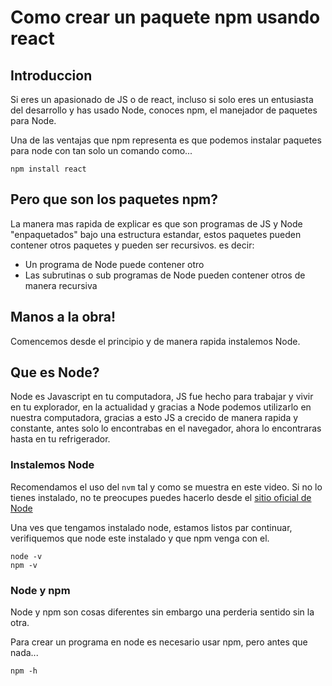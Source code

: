 # Como crear un paquete npm usando react

## Introduccion

Si eres un apasionado de JS o de react, incluso si solo eres un entusiasta del desarrollo y has usado Node, conoces npm, el manejador de paquetes para Node.

Una de las ventajas que npm representa es que podemos instalar paquetes para node con tan solo un comando como...

```shell
npm install react
```

## Pero que son los paquetes npm?

La manera mas rapida de explicar es que son programas de JS y Node "enpaquetados" bajo una estructura estandar, estos paquetes pueden contener otros paquetes y pueden ser recursivos. es decir:

- Un programa de Node puede contener otro
- Las subrutinas o sub programas de Node pueden contener otros de manera recursiva

## Manos a la obra!

Comencemos desde el principio y de manera rapida instalemos Node.

## Que es Node?

Node es Javascript en tu computadora, JS fue hecho para trabajar y vivir en tu explorador, en la actualidad y gracias a Node podemos utilizarlo en nuestra computadora, gracias a esto JS a crecido de manera rapida y constante, antes solo lo encontrabas en el navegador, ahora lo encontraras hasta en tu refrigerador.

### Instalemos Node

Recomendamos el uso del `nvm` tal y como se muestra en este video. Si no lo tienes instalado, no te preocupes puedes hacerlo desde el [sitio oficial de Node](https://nodejs.org/es/)

Una ves que tengamos instalado node, estamos listos par continuar, verifiquemos que node este instalado y que npm venga con el.

```shell
node -v
npm -v
```

### Node y npm 

Node y npm son cosas diferentes sin embargo una perderia sentido sin la otra.

Para crear un programa en node es necesario usar npm, pero antes que nada...

```shell
npm -h
```

